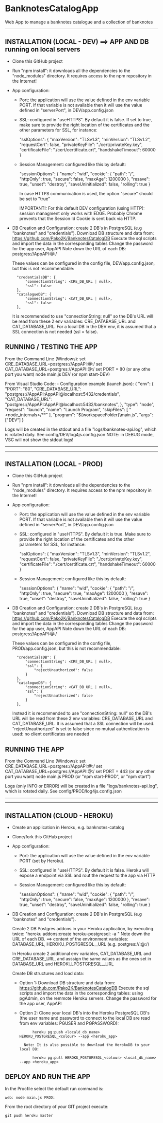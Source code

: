 # BanknotesCatalogApp
Web App to manage a banknotes catalogue and a collection of banknotes


***************************************************************************************************************************************************
INSTALLATION (LOCAL - DEV) ==> APP AND DB running on local servers
-------------------------------------------------------------------
* Clone this GitHub project
* Run "npm install": it downloads all the dependencies to the "node_modules" directory. It requires access to the npm repository in the Internet!
* App configuration:
    - Port: the application will use the value defined in the env variable PORT. If that variable is not available then it will use the value defined in "serverPort", in DEV/app.config.json
    - SSL: configured in "useHTTPS". By default it is false. If set to true, make sure to provide the right location of the certificates and the other parameters for SSL, for instance:   

        "sslOptions": {
            "maxVersion": "TLSv1.3",
            "minVersion": "TLSv1.2",
            "requestCert": false,
            "privateKeyFile": "./cert/privateKey.key",
            "certificateFile": "./cert/certificate.crt",
            "handshakeTimeout": 60000
        }

    - Session Management: configured like this by default:

        "sessionOptions": {
            "name": "wid",
            "cookie": {
                "path": "/",
                "httpOnly": true,
                "secure": false,
                "maxAge": 1200000
            },
            "resave": true,
            "unset": "destroy",
            "saveUninitialized": false,
            "rolling": true
        }

        In case HTTPS communication is used, the option "secure" should be set to "true"

        IMPORTANT!:
        For this default DEV configuration (using HTTP): session managment only works with EDGE. Probably Chrome prevents that the Session Id Cookie is sent back via HTTP.

* DB Creation and Configuration: create 2 DB's in PostgreSQL (e.g "banknotes" and "credentials").
    Download DB structure and data from: https://github.com/Pako2K/BanknotesCatalogDB
    Execute the sql scripts and import the data in the corresponding tables
    Change the password for the app user, AppAPI
    Note down the URL of each DB:
        postgres://AppAPI:<pwd>@<dbhost>:<dbport>/<dbName>
    
    These values can be configured in the config file, DEV/app.config.json, but this is not recommendable: 

        "credentialsDB": {
            "connectionString": <CRE_DB_URL | null>,
            "ssl": false
        },
        "catalogueDB": {
            "connectionString": <CAT_DB_URL | null>,
            "ssl": false
        },
    
    It is recommended to use "connectionString: null" so the DB's URL will be read from these 2 env variables: CRE_DATABASE_URL and CAT_DATABASE_URL. 
    For a local DB in the DEV env, it is assumed that a SSL connection is not needed (ssl = false).


RUNNING / TESTING THE APP
---------------------------
From the Command Line (Windows): 
    set CRE_DATABASE_URL=postgres://AppAPI:<pwd>@<dbhost>:<dbport>/<credentialsDbName>
    set CAT_DATABASE_URL=postgres://AppAPI:<pwd>@<dbhost>:<dbport>/<banknotesDbName>
    set PORT = 80 (or any othe port you want)
    node main.js DEV 
    (or npm start-DEV)

From Visual Studio Code:
    - Configuration example (launch.json):
        {
            "env": {
                "PORT": "80",
                "CRE_DATABASE_URL": "postgres://AppAPI:AppAPI@localhost:5432/credentials",
                "CAT_DATABASE_URL": "postgres://AppAPI:AppAPI@localhost:5432/banknotes",
            },
            "type": "node",
            "request": "launch",
            "name": "Launch Program",
            "skipFiles": [
                "<node_internals>/**"
            ],
            "program": "${workspaceFolder}\\main.js",
            "args": ["DEV"]
        }

Logs will be created in the stdout and a file "logs/banknotes-api.log", which is rotated daily. See config/DEV/log4js.config.json
NOTE: in DEBUG mode, VSC will not show the stdout logs!
***************************************************************************************************************************************************



***************************************************************************************************************************************************
INSTALLATION (LOCAL - PROD)
-------------------------------------------------------------------
* Clone this GitHub project
* Run "npm install": it downloads all the dependencies to the "node_modules" directory. It requires access to the npm repository in the Internet!
* App configuration:
    - Port: the application will use the value defined in the env variable PORT. If that variable is not available then it will use the value defined in "serverPort", in DEV/app.config.json
    - SSL: configured in "useHTTPS". By default it is true. Make sure to provide the right location of the certificates and the other parameters for SSL, for instance:   

        "sslOptions": {
            "maxVersion": "TLSv1.3",
            "minVersion": "TLSv1.2",
            "requestCert": false,
            "privateKeyFile": "./cert/privateKey.key",
            "certificateFile": "./cert/certificate.crt",
            "handshakeTimeout": 60000
        }

    - Session Management: configured like this by default:

        "sessionOptions": {
            "name": "wid",
            "cookie": {
                "path": "/",
                "httpOnly": true,
                "secure": true,
                "maxAge": 1200000
            },
            "resave": true,
            "unset": "destroy",
            "saveUninitialized": false,
            "rolling": true
        }

* DB Creation and Configuration: create 2 DB's in PostgreSQL (e.g "banknotes" and "credentials").
    Download DB structure and data from: https://github.com/Pako2K/BanknotesCatalogDB
    Execute the sql scripts and import the data in the corresponding tables
    Change the password for the app user, AppAPI
    Note down the URL of each DB:
        postgres://AppAPI:<pwd>@<dbhost>:<dbport>/<dbName>
    
    These values can be configured in the config file, PROD/app.config.json, but this is not recommendable: 

        "credentialsDB": {
            "connectionString": <CRE_DB_URL | null>,
            "ssl": {
                "rejectUnauthorized": false
            }
        },
        "catalogueDB": {
            "connectionString": <CAT_DB_URL | null>,
            "ssl": {
                "rejectUnauthorized": false
            }
        },
    
    Instead it is recommended to use "connectionString: null" so the DB's URL will be read from these 2 env variables: CRE_DATABASE_URL and CAT_DATABASE_URL. 
    It is assumed that a SSL connection will be used. "rejectUnauthorized" is set to false since no mutual authentication is used:  no client certificates are needed 


RUNNING THE APP
----------------
From the Command Line (Windows): 
    set CRE_DATABASE_URL=postgres://AppAPI:<pwd>@<dbhost>:<dbport>/<credentialsDbName>
    set CAT_DATABASE_URL=postgres://AppAPI:<pwd>@<dbhost>:<dbport>/<banknotesDbName>
    set PORT = 443 (or any other port you want)
    node main.js PROD 
    (or "npm start-PROD", or "npm start")

Logs (only INFO or ERROR) will be created in a file "logs/banknotes-api.log", which is rotated daily. See config/PROD/log4js.config.json
***************************************************************************************************************************************************



***************************************************************************************************************************************************
INSTALLATION (CLOUD - HEROKU)
-------------------------------------------------------------------
* Create an application in Heroku, e.g. banknotes-catalog
* Clone/fork this GitHub project
* App configuration:
    - Port: the application will use the value defined in the env variable PORT (set by Heroku).
    - SSL: configured in "useHTTPS". By default it is false. Heroku will expose a endpoint via SSL and rout the request to the app via HTTP
    - Session Management: configured like this by default:

        "sessionOptions": {
            "name": "wid",
            "cookie": {
                "path": "/",
                "httpOnly": true,
                "secure": false,
                "maxAge": 1200000
            },
            "resave": true,
            "unset": "destroy",
            "saveUninitialized": false,
            "rolling": true
        }

* DB Creation and Configuration: create 2 DB's in PostgreSQL (e.g "banknotes" and "credentials").

    Create 2 DB Postgres addons in your Heroku application, by executing twice:
        "heroku addons:create heroku-postgresql:<plan> -a <app-name>"
    Note down the URL of each DB. 
        ==> content of the environment variables: DATABASE_URL, HEROKU_POSTGRESQL_<colour>_URL (e.g. postgres://<user>:<pwd>@<server>:<port>/<dbName>)

    In Heroku create 2 additional env variables, CAT_DATABASE_URL and CRE_DATABASE_URL,  and asssign the same values as the ones set in DATABASE_URL and HEROKU_POSTGRESQL_<colour>_URL

    Create DB structures and load data:

    - Option 1: 
            Download DB structure and data from: https://github.com/Pako2K/BanknotesCatalogDB
            Execute the sql scripts and import the data in the corresponding tables: using pgAdmin, on the remmote Heroku servers.
            Change the password for the app user, AppAPI
    - Option 2:
            Clone your local DB's into the Heroku PostgreSQL DB's (the user name and password to connect to the local DB are read from env variables: PGUSER and PGPASSWORD):
                
                heroku pg:push <locald_db_name> HEROKU_POSTGRESQL_<colour> --app <heroku_app>

            Note: It is also possible to download the HerokuDB to your local DB:
        
                heroku pg:pull HEROKU_POSTGRESQL_<colour> <local_db_name> --app <heroku_app>



DEPLOY AND RUN THE APP
-----------------------
In the Procfile select the default run command is: 
    
    web: node main.js PROD:

From the root directory of your GIT project execute: 

    git push heroku master
